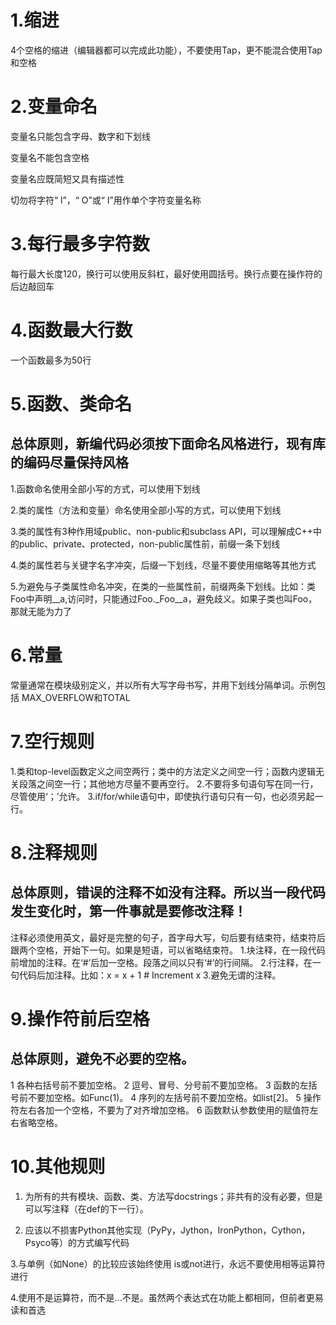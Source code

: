 
# 1.缩进
4个空格的缩进（编辑器都可以完成此功能），不要使用Tap，更不能混合使用Tap和空格

# 2.变量命名
变量名只能包含字母、数字和下划线

变量名不能包含空格

变量名应既简短又具有描述性

切勿将字符“ l”，“ O”或“ I”用作单个字符变量名称

# 3.每行最多字符数

每行最大长度120，换行可以使用反斜杠，最好使用圆括号。换行点要在操作符的后边敲回车

# 4.函数最大行数
一个函数最多为50行

# 5.函数、类命名
## 总体原则，新编代码必须按下面命名风格进行，现有库的编码尽量保持风格

1.函数命名使用全部小写的方式，可以使用下划线

2.类的属性（方法和变量）命名使用全部小写的方式，可以使用下划线

3.类的属性有3种作用域public、non-public和subclass API，可以理解成C++中的public、private、protected，non-public属性前，前缀一条下划线

4.类的属性若与关键字名字冲突，后缀一下划线，尽量不要使用缩略等其他方式

5.为避免与子类属性命名冲突，在类的一些属性前，前缀两条下划线。比如：类Foo中声明__a,访问时，只能通过Foo._Foo__a，避免歧义。如果子类也叫Foo，那就无能为力了

# 6.常量
常量通常在模块级别定义，并以所有大写字母书写，并用下划线分隔单词。示例包括 MAX_OVERFLOW和TOTAL

# 7.空行规则
1.类和top-level函数定义之间空两行；类中的方法定义之间空一行；函数内逻辑无关段落之间空一行；其他地方尽量不要再空行。
2.不要将多句语句写在同一行，尽管使用‘；’允许。
3.if/for/while语句中，即使执行语句只有一句，也必须另起一行。

# 8.注释规则
## 总体原则，错误的注释不如没有注释。所以当一段代码发生变化时，第一件事就是要修改注释！
注释必须使用英文，最好是完整的句子，首字母大写，句后要有结束符，结束符后跟两个空格，开始下一句。如果是短语，可以省略结束符。
1.块注释，在一段代码前增加的注释。在‘#’后加一空格。段落之间以只有‘#’的行间隔。
2.行注释，在一句代码后加注释。比如：x = x + 1 # Increment x
3.避免无谓的注释。

# 9.操作符前后空格
## 总体原则，避免不必要的空格。
1 各种右括号前不要加空格。
2 逗号、冒号、分号前不要加空格。
3 函数的左括号前不要加空格。如Func(1)。
4 序列的左括号前不要加空格。如list[2]。
5 操作符左右各加一个空格，不要为了对齐增加空格。
6 函数默认参数使用的赋值符左右省略空格。
# 10.其他规则

1. 为所有的共有模块、函数、类、方法写docstrings；非共有的没有必要，但是可以写注释（在def的下一行）。

2. 应该以不损害Python其他实现（PyPy，Jython，IronPython，Cython，Psyco等）的方式编写代码

3.与单例（如None）的比较应该始终使用 is或not进行，永远不要使用相等运算符进行

4.使用不是运算符，而不是...不是。虽然两个表达式在功能上都相同，但前者更易读和首选
